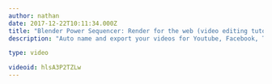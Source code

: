 ```yaml
---
author: nathan
date: 2017-12-22T10:11:34.000Z
title: "Blender Power Sequencer: Render for the web (video editing tutorial)"
description: "Auto name and export your videos for Youtube, Facebook, Twitter in one key press from the Blender Sequencer. More render presets to come!"

type: video

videoid: hlsA3P2TZLw
---
```


